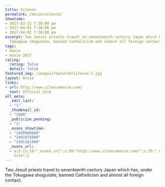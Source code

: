 ```yaml
---
title: Silence
permalink: /movie/silence/
showtime:
- 2017-03-31 7:30:00 pm
- 2017-04-01 7:30:00 pm
- 2017-04-02 7:30:00 pm
excerpt: Two Jesuit priests travel to seventeenth century Japan which has, under the
  Tokugawa shogunate, banned Catholicism and almost all foreign contact.
tags:
- movie
- movie-2017
rating:
  rating: false
  detail: false
featured_img: /images/featured/silence-1.jpg
layout: movie
links:
- url: http://www.silencemovie.com/
  text: Official Site
all_meta:
  _edit_last:
  - "1"
  _thumbnail_id:
  - "1008"
  _publicize_pending:
  - "1"
  _evans_showtime:
  - "1490988600"
  - "1491075000"
  - "1491161400"
  _evans_url:
  - a:2:{s:10:"_evans_url";s:28:"http://www.silencemovie.com/";s:15:"_evans_url_name";s:13:"Official
    Site";}
---
```


<div class="overview" dir="auto">Two Jesuit priests travel to seventeenth century Japan which has, under the Tokugawa shogunate, banned Catholicism and almost all foreign contact. </div>